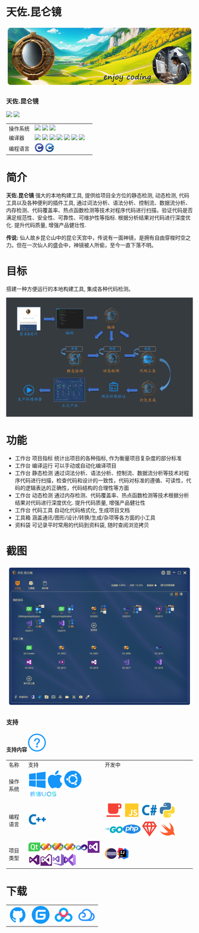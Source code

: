﻿# 天佐.昆仑镜

![](../img/tianzuo.Kunlun.jpg)

### 天佐.昆仑镜

![](https://img.shields.io/badge/release-2.0.0.0-blue.svg)
![](https://img.shields.io/badge/date-24.1.1-orange.svg)

||||
|--|--|--|
|操作系统|![](https://img.shields.io/badge/os-windows_7+-blue.svg) ![](https://img.shields.io/badge/os-macos_10.14+-lightgrey.svg) ![](https://img.shields.io/badge/os-ubuntu_20.04+-orange.svg) ||
|编译器|![](https://img.shields.io/badge/c++-11-blue.svg) ![](https://img.shields.io/badge/msvc-14.0-blue.svg) ![](https://img.shields.io/badge/msvc-14.1-blue.svg) ![](https://img.shields.io/badge/msvc-14.2-blue.svg) ![](https://img.shields.io/badge/msvc-14.3-blue.svg) ![](https://img.shields.io/badge/llvm-10.0-lightgrey.svg) ![](https://img.shields.io/badge/gcc-9.4-orange.svg)||
|编程语言|![](../img/C.png) ![](../img/C__.png)||

# 简介

**天佐.昆仑镜** 强大的本地构建工具, 提供给项目全方位的静态检测, 动态检测, 代码工具以及各种便利的插件工具, 通过词法分析、语法分析、控制流、数据流分析、内存检测、代码覆盖率、热点函数检测等技术对程序代码进行扫描，验证代码是否满足规范性、安全性、可靠性、可维护性等指标. 根据分析结果对代码进行深度优化. 提升代码质量, 增强产品健壮性.

**传说:**
仙人故乡昆仑山中的昆仑天宫中，传说有一面神镜，是拥有自由穿梭时空之力。但在一次仙人的盛会中，神镜被人所偷，至今一直下落不明。

# 目标
搭建一种方便运行的本地构建工具, 集成各种代码检测。

![](../img/Kunlun1.png)

# 功能
- 工作台 项目指标 统计出项目的各种指标, 作为衡量项目复杂度的部分标准
- 工作台 编译运行 可以手动或自动化编译项目
- 工作台 静态检测 通过词法分析、语法分析、控制流、数据流分析等技术对程序代码进行扫描，检查代码和设计的一致性，代码对标准的遵循、可读性，代码的逻辑表达的正确性，代码结构的合理性等方面
- 工作台 动态检测 通过内存检测、代码覆盖率、热点函数检测等技术根据分析结果对代码进行深度优化. 提升代码质量, 增强产品健壮性
- 工作台 代码工具 自动化代码格式化, 生成项目文档
- 工具箱 涵盖通讯/图形/设计/转换/生成/杂项等各方面的小工具
- 资料袋 可记录平时常用的代码到资料袋, 随时查阅浏览拷贝

# 截图
![](../img/Kunlun2.png)

### 支持
#### 支持内容 ![](../img/com_btnHelp.svg)


||||
|--|--|--|
|名称|支持|开发中|
|操作系统|![](../img/windows.svg)![](../img/macos.svg)![](../img/ubuntu.svg)![](../img/uos.png)||
|编程语言|![](../img/Language_cpp.svg)|![](../img/Language_java.svg)![](../img/Language_js.svg)![](../img/Language_csharp.svg)![](../img/Language_python.svg)![](../img/Language_go.svg)![](../img/Language_php.svg)![](../img/Language_ruby.svg)![](../img/Language_swift.svg)|
|项目类型|![](../img/IDE_Qt.png)![](../img/IDE_VS2003.png)![](../img/IDE_VS2005.png)![](../img/IDE_VS2008.png)![](../img/IDE_VS2010.png)![](../img/IDE_VS2012.png)![](../img/IDE_VS2013.png)![](../img/IDE_VS2015.png)![](../img/IDE_VS2017.png)![](../img/IDE_VS2019.png)|![](../img/IDE_ECLIPSE.png)![](../img/IDE_IntellijIDEA.png)|

# 下载

|||||
|--|--|--|--|
|[![立即下载](../img/com_btnGitHub.svg)](https://github.com/zhengtianzuo/tianzuo.Kunlun/releases)|[![立即下载](../img/com_btnGitee.svg)](https://gitee.com/zhengtianzuo/tianzuo.Kunlun/releases)|[![立即下载](../img/down_baidu.svg)](https://pan.baidu.com/s/1Abnr2yTAHukV8AyX2-ZK1A?pwd=1234)|[![立即下载](../img/down_weiyun.svg)](https://share.weiyun.com/1WNeAnwL)|
